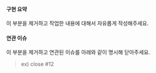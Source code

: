 #### 구현 요약

이 부분을 제거하고 작업한 내용에 대해서 자유롭게 작성해주세요.

#### 연관 이슈

이 부분을 제거하고 연관된 이슈를 아래와 같이 명시해 닫아주세요.

> ex) close #12
